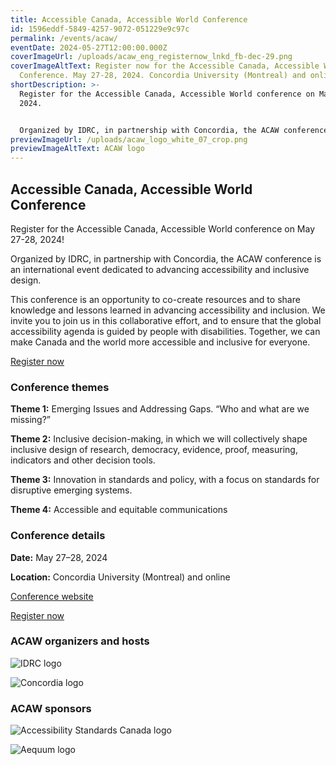 ```yaml
---
title: Accessible Canada, Accessible World Conference
id: 1596eddf-5849-4257-9072-051229e9c97c
permalink: /events/acaw/
eventDate: 2024-05-27T12:00:00.000Z
coverImageUrl: /uploads/acaw_eng_registernow_lnkd_fb-dec-29.png
coverImageAltText: Register now for the Accessible Canada, Accessible World
  Conference. May 27-28, 2024. Concordia University (Montreal) and online.
shortDescription: >-
  Register for the Accessible Canada, Accessible World conference on May 27-28,
  2024.


  Organized by IDRC, in partnership with Concordia, the ACAW conference is an international event dedicated to advancing accessibility and inclusive design.
previewImageUrl: /uploads/acaw_logo_white_07_crop.png
previewImageAltText: ACAW logo
---
```

## Accessible Canada, Accessible World Conference

Register for the Accessible Canada, Accessible World conference on May 27-28, 2024!

Organized by IDRC, in partnership with Concordia, the ACAW conference is an international event dedicated to advancing accessibility and inclusive design.

This conference is an opportunity to co-create resources and to share knowledge and lessons learned in advancing accessibility and inclusion. We invite you to join us in this collaborative effort, and to ensure that the global accessibility agenda is guided by people with disabilities. Together, we can make Canada and the world more accessible and inclusive for everyone.

[Register now](https://sites.events.concordia.ca/sites/accessconf/en/accessible-canada-accessible-world/register)[](https://sites.events.concordia.ca/sites/accessconf/en/accessible-canada-accessible-world)

### **Conference themes**

**Theme 1:** Emerging Issues and Addressing Gaps. “Who and what are we missing?”

**Theme 2:** Inclusive decision-making, in which we will collectively shape inclusive design of research, democracy, evidence, proof, measuring, indicators and other decision tools.

**Theme 3:** Innovation in standards and policy, with a focus on standards for disruptive emerging systems.

**Theme 4:** Accessible and equitable communications

### **Conference details**

**Date:** May 27–28, 2024

**Location:** Concordia University (Montreal) and online

[Conference website](https://sites.events.concordia.ca/sites/accessconf/en/accessible-canada-accessible-world)

[Register now](https://sites.events.concordia.ca/sites/accessconf/en/accessible-canada-accessible-world/register)[](https://sites.events.concordia.ca/sites/accessconf/en/accessible-canada-accessible-world)

### ACAW organizers and hosts

![IDRC logo](/uploads/idrc-bw-small.png)

![Concordia logo](/uploads/concordia-logo-rgb-compact-black-small.png)

### ACAW sponsors

![Accessibility Standards Canada logo](/uploads/accessibility_standards_canada-small.jpg)

![Aequum logo](/uploads/aequum-logo-small.png)
